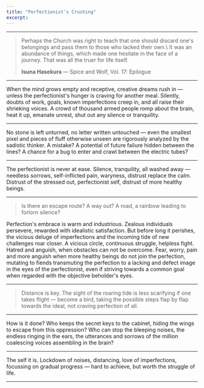 ```yaml
---
title: "Perfectionist's Crushing"
excerpt:
---
```


---

> Perhaps the Church was right to teach that one should discard one's belongings and pass them to those who lacked their own.\\
> It was an abundance of things, which made one hesitate in the face of a journey. That was all the truer for life itself.
> <footer><strong>Isuna Hasekura </strong> &mdash; Spice and Wolf, Vol. 17: Epilogue</footer>

---

When the mind grows empty and receptive, creative dreams rush in — unless the perfectionist's hunger is craving for another meal.
Silently, doubts of work, goals, known imperfections creep in, and all raise their shrieking voices.
A crowd of thousand armed people romp about the brain, heat it up, emanate unrest, shut out any silence or tranquility.

---

No stone is left unturned, no letter written untouched — even the smallest pixel and pieces of fluff otherwise unseen are rigorously analyzed
by the sadistic thinker.
A mistake? A potential of future failure hidden between the lines? 
A chance for a bug to enter and crawl between the electric tubes? 

---

The perfectionist is never at ease. Silence, tranquility, all washed away — needless sorrows,
self-inflicted pain, waryness, distrust replace the calm. Distrust of the stressed out, perfectionist self,
distrust of more healthy beings.

---

> Is there an escape route? A way out? A road, a rainbow leading to forlorn silence? 

Perfection's embrace is warm and industrious. Zealous individuals persevere,
rewarded with idealistic satisfaction. But before long it perishes, the vicious deluge
of imperfections and the incoming tide of new challenges roar closer.
A vicious circle, continuous struggle, helpless fight. Hatred and anguish, when obstacles can not be overcome.
Fear, worry, pain and more anguish when more healthy beings do not join the perfection,
mutating to fiends transmuting the perfection to a lacking and defect image in the eyes of the perfectionist,
even if striving towards a common goal when regarded with the objective beholder's eyes.

---

> Distance is key. The sight of the roaring tide is less scarifying if one takes flight —
> become a bird, taking the possible steps flap by flap towards the ideal, not craving perfection of all.

---

How is it done? Who keeps the secret keys to the cabinet, hiding the wings to escape from this oppression?
Who can stop the bleeping noises, the endless ringing in the ears, the utterances and sorrows of the million coalescing voices assembling in the brain?

---

The self it is. Lockdown of noises, distancing, love of imperfections, focussing on gradual progress —
hard to achieve, but worth the struggle of life.

---
